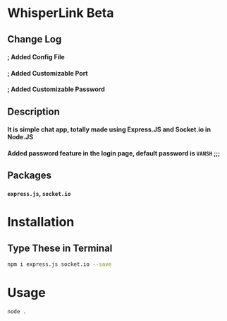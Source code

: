 # WhisperLink Beta

## Change Log

#### ; Added Config File

#### ; Added Customizable Port

#### ; Added Customizable Password

## Description

#### It is simple chat app, totally made using Express.JS and Socket.io in Node.JS

#### Added password feature in the login page, default password is `VANSH` ;;;

## Packages

#### `express.js`, `socket.io`

# Installation

## **Type These in Terminal**

```bash
npm i express.js socket.io --save
```

# Usage

```bash
node .
```

